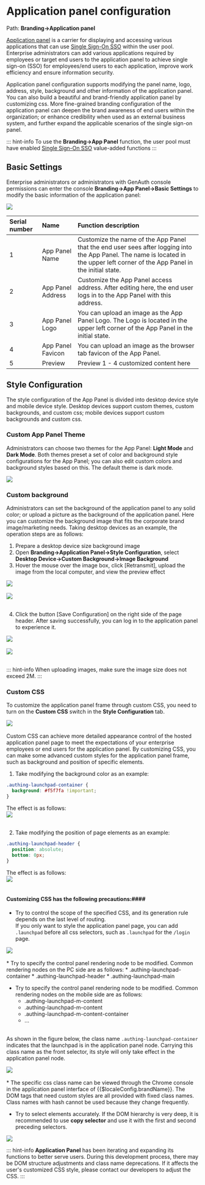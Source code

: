 # Application panel configuration

Path: **Branding->Application panel**

[Application panel](https://docs.genauth.ai/guides/dashboard/#%E5%BA%94%E7%94%A8%E9%9D%A2%E6%9D%BF) is a carrier for displaying and accessing various applications that can use [Single Sign-On SSO](https://docs.genauth.ai/guides/app-new/sso/) within the user pool. Enterprise administrators can add various applications required by employees or target end users to the application panel to achieve single sign-on (SSO) for employees/end users to each application, improve work efficiency and ensure information security.

Application panel configuration supports modifying the panel name, logo, address, style, background and other information of the application panel. You can also build a beautiful and brand-friendly application panel by customizing css. More fine-grained branding configuration of the application panel can deepen the brand awareness of end users within the organization; or enhance credibility when used as an external business system, and further expand the applicable scenarios of the single sign-on panel.

::: hint-info
To use the **Branding->App Panel** function, the user pool must have enabled [Single Sign-On SSO](https://docs.genauth.ai/guides/app-new/sso/#%E5%8D%95%E7%82%B9%E7%99%BB%E5%BD%95-sso-%E7%BB%BC%E8%BF%B0) value-added functions
:::

## Basic Settings

Enterprise administrators or administrators with GenAuth console permissions can enter the console **Branding->App Panel->Basic Settings** to modify the basic information of the application panel:

<img src="../images/base-set.png" style="display:block;margin: 0 auto;">

| Serial number | Name              | Function description                                                                                                                                                             |
| :------------ | :---------------- | :------------------------------------------------------------------------------------------------------------------------------------------------------------------------------- |
| 1             | App Panel Name    | Customize the name of the App Panel that the end user sees after logging into the App Panel. The name is located in the upper left corner of the App Panel in the initial state. |
| 2             | App Panel Address | Customize the App Panel access address. After editing here, the end user logs in to the App Panel with this address.                                                             |
| 3             | App Panel Logo    | You can upload an image as the App Panel Logo. The Logo is located in the upper left corner of the App Panel in the initial state.                                               |
| 4             | App Panel Favicon | You can upload an image as the browser tab favicon of the App Panel.                                                                                                             |
| 5             | Preview           | Preview 1 - 4 customized content here                                                                                                                                            |

## Style Configuration

The style configuration of the App Panel is divided into desktop device style and mobile device style. Desktop devices support custom themes, custom backgrounds, and custom css; mobile devices support custom backgrounds and custom css.

### Custom App Panel Theme

Administrators can choose two themes for the App Panel: **Light Mode** and **Dark Mode**. Both themes preset a set of color and background style configurations for the App Panel; you can also edit custom colors and background styles based on this. The default theme is dark mode.

<img src="../images/app-theme.png" style="display:block;margin: 0 auto;">

### Custom background

Administrators can set the background of the application panel to any solid color; or upload a picture as the background of the application panel. Here you can customize the background image that fits the corporate brand image/marketing needs. Taking desktop devices as an example, the operation steps are as follows:

1. Prepare a desktop device size background image
2. Open **Branding->Application Panel->Style Configuration**, select **Desktop Device->Custom Background->Image Background**
3. Hover the mouse over the image box, click [Retransmit], upload the image from the local computer, and view the preview effect

<img src="../images/upload.jpeg" style="display:block;margin: 0 auto;"><br>
<img src="../images/review.png" style="display:block;margin: 0 auto;"><br>

4. Click the button [Save Configuration] on the right side of the page header. After saving successfully, you can log in to the application panel to experience it.

<img src="../images/save.jpeg" style="display:block;margin: 0 auto;"><br>
<img src="../images/userPanel.jpeg" style="display:block;margin: 0 auto;"><br>

::: hint-info
When uploading images, make sure the image size does not exceed 2M.
:::

### Custom CSS

To customize the application panel frame through custom CSS, you need to turn on the **Custom CSS** switch in the **Style Configuration** tab.

<img src="../images/app-panel-custom-css.png" style="display:block;margin: 0 auto;">
<br>
Custom CSS can achieve more detailed appearance control of the hosted application panel page to meet the expectations of your enterprise employees or end users for the application panel. By customizing CSS, you can make some advanced custom styles for the application panel frame, such as background and position of specific elements.

1. Take modifying the background color as an example:

```css
.authing-launchpad-container {
  background: #f5f7fa !important;
}
```

The effect is as follows:
<img src="../images/css-bg.png" style="display:block;margin: 0 auto;">
<br>

2. Take modifying the position of page elements as an example:

```css
.authing-launchpad-header {
  position: absolute;
  bottom: 0px;
}
```

The effect is as follows:
<img src="../images/update-header.png" style="display:block;margin: 0 auto;">
<br>

#### Customizing CSS has the following precautions:####

- Try to control the scope of the specified CSS, and its generation rule depends on the last level of routing. </br>If you only want to style the application panel page, you can add `.launchpad` before all css selectors, such as `.launchpad` for the `/login` page.

<img src="../images/app-panel-css-effective-scope.png" style="display:block;margin: 0 auto;">
<br>
* Try to specify the control panel rendering node to be modified. Common rendering nodes on the PC side are as follows:
  * .authing-launchpad-container
  * .authing-launchpad-header
  * .authing-launchpad-main

- Try to specify the control panel rendering node to be modified. Common rendering nodes on the mobile side are as follows:
  - .authing-launchpad-m-content
  - .authing-launchpad-m-content
  - .authing-launchpad-m-content-container
  - ...

</br>As shown in the figure below, the class name `.authing-launchpad-container` indicates that the launchpad is in the application panel node. Carrying this class name as the front selector, its style will only take effect in the application panel node.

<img src="../images/app-panel-css-node.png" style="display:block;margin: 0 auto;">
<br>
* The specific css class name can be viewed through the Chrome console in the application panel interface of {{$localeConfig.brandName}}. The DOM tags that need custom styles are all provided with fixed class names. Class names with hash cannot be used because they change frequently.

- Try to select elements accurately. If the DOM hierarchy is very deep, it is recommended to use **copy selector** and use it with the first and second preceding selectors.

<img src="../images/app-panel-css-selector.png" style="display:block;margin: 0 auto;">

::: hint-info
**Application Panel** has been iterating and expanding its functions to better serve users. During this development process, there may be DOM structure adjustments and class name deprecations. If it affects the user's customized CSS style, please contact our developers to adjust the CSS.
:::
